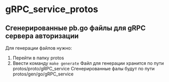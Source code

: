 # gRPC_service_protos
## Сгенерированные pb.go файлы для gRPC сервера авторизации
Для генерации файлов нужно:
1. Перейти в папку protos
2. Ввести команду ``make generate``
Файл для генерации хранится по пути protos/proto/gRPC_service
Сгенерированные фалы будут по пути protos/gen/go/gRPC_service
